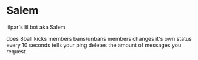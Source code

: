 # Salem
 lilpar's lil bot aka Salem
 
does 8ball
kicks members
bans/unbans members
changes it's own status every 10 seconds
tells your ping
deletes the amount of messages you request
